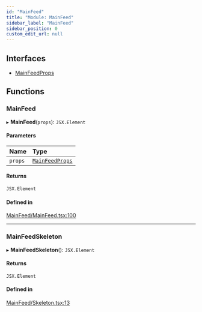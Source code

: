 ```yaml
---
id: "MainFeed"
title: "Module: MainFeed"
sidebar_label: "MainFeed"
sidebar_position: 0
custom_edit_url: null
---
```


## Interfaces

- [MainFeedProps](../interfaces/MainFeed.MainFeedProps.md)

## Functions

### MainFeed

▸ **MainFeed**(`props`): `JSX.Element`

#### Parameters

| Name | Type |
| :------ | :------ |
| `props` | [`MainFeedProps`](../interfaces/MainFeed.MainFeedProps.md) |

#### Returns

`JSX.Element`

#### Defined in

[MainFeed/MainFeed.tsx:100](https://github.com/selfcommunity/community-ui/blob/67100aa/packages/sc-templates/src/components/MainFeed/MainFeed.tsx#L100)

___

### MainFeedSkeleton

▸ **MainFeedSkeleton**(): `JSX.Element`

#### Returns

`JSX.Element`

#### Defined in

[MainFeed/Skeleton.tsx:13](https://github.com/selfcommunity/community-ui/blob/67100aa/packages/sc-templates/src/components/MainFeed/Skeleton.tsx#L13)
